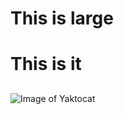 # This is large <h1>
 # This is it <h2>
![Image of Yaktocat](https://octodex.github.com/images/yaktocat.png)
